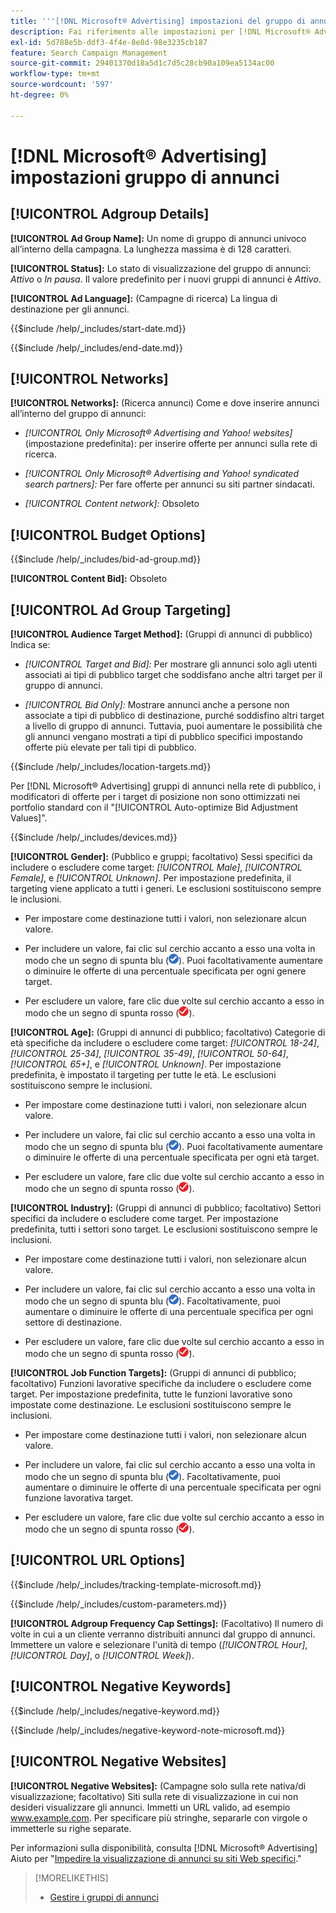 ```yaml
---
title: '''[!DNL Microsoft® Advertising] impostazioni del gruppo di annunci'
description: Fai riferimento alle impostazioni per [!DNL Microsoft® Advertising] gruppi di annunci.
exl-id: 5d788e5b-ddf3-4f4e-8e8d-98e3235cb187
feature: Search Campaign Management
source-git-commit: 29401370d18a5d1c7d5c28cb90a109ea5134ac00
workflow-type: tm+mt
source-wordcount: '597'
ht-degree: 0%

---
```


# [!DNL Microsoft® Advertising] impostazioni gruppo di annunci

## [!UICONTROL Adgroup Details]

**[!UICONTROL Ad Group Name]:** Un nome di gruppo di annunci univoco all’interno della campagna. La lunghezza massima è di 128 caratteri.

**[!UICONTROL Status]:** Lo stato di visualizzazione del gruppo di annunci: *Attivo* o *In pausa*. Il valore predefinito per i nuovi gruppi di annunci è *Attivo*.

**[!UICONTROL Ad Language]:** (Campagne di ricerca) La lingua di destinazione per gli annunci.

<!-- **[!UICONTROL Start Date]:** -->

{{$include /help/_includes/start-date.md}}

<!-- **[!UICONTROL End Date]:** -->

{{$include /help/_includes/end-date.md}}

## [!UICONTROL Networks]

**[!UICONTROL Networks]:** (Ricerca annunci) Come e dove inserire annunci all’interno del gruppo di annunci:

* *[!UICONTROL Only Microsoft® Advertising and Yahoo! websites]* (impostazione predefinita): per inserire offerte per annunci sulla rete di ricerca.

* *[!UICONTROL Only Microsoft® Advertising and Yahoo! syndicated search partners]:* Per fare offerte per annunci su siti partner sindacati.

* *[!UICONTROL Content network]:* Obsoleto

## [!UICONTROL Budget Options]

<!-- **[!UICONTROL Bid]:** -->

{{$include /help/_includes/bid-ad-group.md}}

**[!UICONTROL Content Bid]:** Obsoleto

## [!UICONTROL Ad Group Targeting]

**[!UICONTROL Audience Target Method]:** (Gruppi di annunci di pubblico) Indica se:

* *[!UICONTROL Target and Bid]:* Per mostrare gli annunci solo agli utenti associati ai tipi di pubblico target che soddisfano anche altri target per il gruppo di annunci.

* *[!UICONTROL Bid Only]:* Mostrare annunci anche a persone non associate a tipi di pubblico di destinazione, purché soddisfino altri target a livello di gruppo di annunci. Tuttavia, puoi aumentare le possibilità che gli annunci vengano mostrati a tipi di pubblico specifici impostando offerte più elevate per tali tipi di pubblico.

<!-- **[!UICONTROL Location Target]:** -->

{{$include /help/_includes/location-targets.md}}

Per [!DNL Microsoft® Advertising] gruppi di annunci nella rete di pubblico, i modificatori di offerte per i target di posizione non sono ottimizzati nei portfolio standard con il &quot;[!UICONTROL Auto-optimize Bid Adjustment Values]&quot;.

<!-- **[!UICONTROL Devices]:** -->

{{$include /help/_includes/devices.md}}

**[!UICONTROL Gender]:** (Pubblico e gruppi; facoltativo) Sessi specifici da includere o escludere come target: *[!UICONTROL Male]*, *[!UICONTROL Female]*, e *[!UICONTROL Unknown]*. Per impostazione predefinita, il targeting viene applicato a tutti i generi. Le esclusioni sostituiscono sempre le inclusioni.

* Per impostare come destinazione tutti i valori, non selezionare alcun valore.

* Per includere un valore, fai clic sul cerchio accanto a esso una volta in modo che un segno di spunta blu (![Includi](/help/search-social-commerce/assets/include.png "Includi")). Puoi facoltativamente aumentare o diminuire le offerte di una percentuale specificata per ogni genere target.

* Per escludere un valore, fare clic due volte sul cerchio accanto a esso in modo che un segno di spunta rosso (![Escludi](/help/search-social-commerce/assets/exclude.png "Escludi")).

**[!UICONTROL Age]:** (Gruppi di annunci di pubblico; facoltativo) Categorie di età specifiche da includere o escludere come target: *[!UICONTROL 18-24]*, *[!UICONTROL 25-34]*, *[!UICONTROL 35-49]*, *[!UICONTROL 50-64]*, *[!UICONTROL 65+]*, e *[!UICONTROL Unknown]*. Per impostazione predefinita, è impostato il targeting per tutte le età. Le esclusioni sostituiscono sempre le inclusioni.

* Per impostare come destinazione tutti i valori, non selezionare alcun valore.

* Per includere un valore, fai clic sul cerchio accanto a esso una volta in modo che un segno di spunta blu (![Includi](/help/search-social-commerce/assets/include.png "Includi")). Puoi facoltativamente aumentare o diminuire le offerte di una percentuale specificata per ogni età target.

* Per escludere un valore, fare clic due volte sul cerchio accanto a esso in modo che un segno di spunta rosso (![Escludi](/help/search-social-commerce/assets/exclude.png "Escludi")).

**[!UICONTROL Industry]:** (Gruppi di annunci di pubblico; facoltativo) Settori specifici da includere o escludere come target. Per impostazione predefinita, tutti i settori sono target. Le esclusioni sostituiscono sempre le inclusioni.

* Per impostare come destinazione tutti i valori, non selezionare alcun valore.

* Per includere un valore, fai clic sul cerchio accanto a esso una volta in modo che un segno di spunta blu (![Includi](/help/search-social-commerce/assets/include.png "Includi")). Facoltativamente, puoi aumentare o diminuire le offerte di una percentuale specifica per ogni settore di destinazione.

* Per escludere un valore, fare clic due volte sul cerchio accanto a esso in modo che un segno di spunta rosso (![Escludi](/help/search-social-commerce/assets/exclude.png "Escludi")).

**[!UICONTROL Job Function Targets]:** (Gruppi di annunci di pubblico; facoltativo) Funzioni lavorative specifiche da includere o escludere come target. Per impostazione predefinita, tutte le funzioni lavorative sono impostate come destinazione. Le esclusioni sostituiscono sempre le inclusioni.

* Per impostare come destinazione tutti i valori, non selezionare alcun valore.

* Per includere un valore, fai clic sul cerchio accanto a esso una volta in modo che un segno di spunta blu (![Includi](/help/search-social-commerce/assets/include.png "Includi")). Facoltativamente, puoi aumentare o diminuire le offerte di una percentuale specificata per ogni funzione lavorativa target.

* Per escludere un valore, fare clic due volte sul cerchio accanto a esso in modo che un segno di spunta rosso (![Escludi](/help/search-social-commerce/assets/exclude.png "Escludi")).

## [!UICONTROL URL Options]

<!-- **[!UICONTROL Tracking Template]:** -->

{{$include /help/_includes/tracking-template-microsoft.md}}

<!-- **[!UICONTROL Custom Parameters]:** -->

{{$include /help/_includes/custom-parameters.md}}

**[!UICONTROL Adgroup Frequency Cap Settings]:** (Facoltativo) Il numero di volte in cui a un cliente verranno distribuiti annunci dal gruppo di annunci. Immettere un valore e selezionare l&#39;unità di tempo (*[!UICONTROL Hour]*, *[!UICONTROL Day]*, o *[!UICONTROL Week]*).

## [!UICONTROL Negative Keywords]

<!-- **[!UICONTROL Negative Keywords]:** -->

{{$include /help/_includes/negative-keyword.md}}

<!-- Note for **[!UICONTROL Negative Keywords]:** -->

{{$include /help/_includes/negative-keyword-note-microsoft.md}}

## [!UICONTROL Negative Websites]

**[!UICONTROL Negative Websites]:** (Campagne solo sulla rete nativa/di visualizzazione; facoltativo) Siti sulla rete di visualizzazione in cui non desideri visualizzare gli annunci. Immetti un URL valido, ad esempio www.example.com. Per specificare più stringhe, separarle con virgole o immetterle su righe separate.

Per informazioni sulla disponibilità, consulta [!DNL Microsoft® Advertising] Aiuto per &quot;[Impedire la visualizzazione di annunci su siti Web specifici](https://help.ads.microsoft.com/#apex/bae/en/14061/0).&quot;

>[!MORELIKETHIS]
>
>* [Gestire i gruppi di annunci](/help/search-social-commerce/campaign-management/campaigns/ad-group-manage.md)
